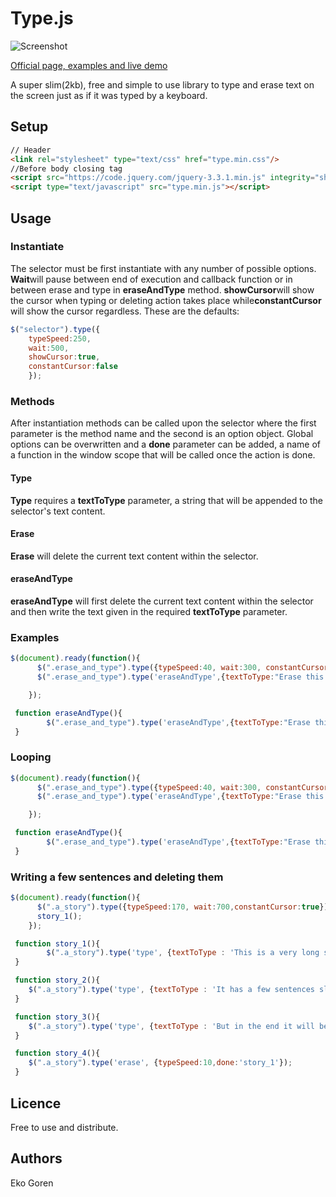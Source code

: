 # Type.js

![Screenshot](http://dgcult.com/github/type/type.png)

[Official page, examples and live demo](http://dgcult.com/github/type/)


A super slim(2kb), free and simple to use library to type and erase text on the screen just as if it was typed by a keyboard.

## Setup

```html
// Header
<link rel="stylesheet" type="text/css" href="type.min.css"/>
//Before body closing tag
<script src="https://code.jquery.com/jquery-3.3.1.min.js" integrity="sha256-FgpCb/KJQlLNfOu91ta32o/NMZxltwRo8QtmkMRdAu8=" crossorigin="anonymous"></script>
<script type="text/javascript" src="type.min.js"></script>

```
## Usage

### Instantiate

The selector must be first instantiate with any number of possible options.
<b>Wait</b>will pause between end of execution and callback function or in between erase and type in <b>eraseAndType</b> method.
<b>showCursor</b>will show the cursor when typing or deleting action takes place while<b>constantCursor</b> will show the cursor regardless. These are the defaults:
```javascript
$("selector").type({
    typeSpeed:250,
    wait:500,
    showCursor:true,
    constantCursor:false
    });
````

### Methods

After instantiation methods can be called upon the selector where the first parameter is the method name and the second is an option object.
Global options can be overwritten and a <b>done</b> parameter can be added, a name of a function in the window scope that will be called once the action is done.

#### Type
<b>Type</b> requires a <b>textToType</b> parameter, a string that will be appended to the selector's text content.
#### Erase
<b>Erase</b> will delete the current text content within the selector.
#### eraseAndType
<b>eraseAndType</b> will first delete the current text content within the selector and then write the text given in the required <b>textToType</b> parameter.


### Examples

```javascript
$(document).ready(function(){
      $(".erase_and_type").type({typeSpeed:40, wait:300, constantCursor:true});
      $(".erase_and_type").type('eraseAndType',{textToType:"Erase this text and then type it again", done:'eraseAndType'});

    });

 function eraseAndType(){
        $(".erase_and_type").type('eraseAndType',{textToType:"Erase this text and then type it again", done:'eraseAndType'});
 }
```

### Looping

```javascript
$(document).ready(function(){
      $(".erase_and_type").type({typeSpeed:40, wait:300, constantCursor:true});
      $(".erase_and_type").type('eraseAndType',{textToType:"Erase this text and then type it again", done:'eraseAndType'});

    });

 function eraseAndType(){
        $(".erase_and_type").type('eraseAndType',{textToType:"Erase this text and then type it again", done:'eraseAndType'});
 }
```

### Writing a few sentences and deleting them
```javascript
$(document).ready(function(){
      $(".a_story").type({typeSpeed:170, wait:700,constantCursor:true});
      story_1();
    });

 function story_1(){
        $(".a_story").type('type', {textToType : 'This is a very long story. ', done:'story_2'});
 }

 function story_2(){
    $(".a_story").type('type', {textToType : 'It has a few sentences slowly written down. ', done:'story_3'});
 }

 function story_3(){
    $(".a_story").type('type', {textToType : 'But in the end it will be erased and written back for no good reason. ', done:'story_4'});
 }

 function story_4(){
    $(".a_story").type('erase', {typeSpeed:10,done:'story_1'});
 }
 ```
 
 ## Licence
 Free to use and distribute.
 
  ## Authors
  Eko Goren